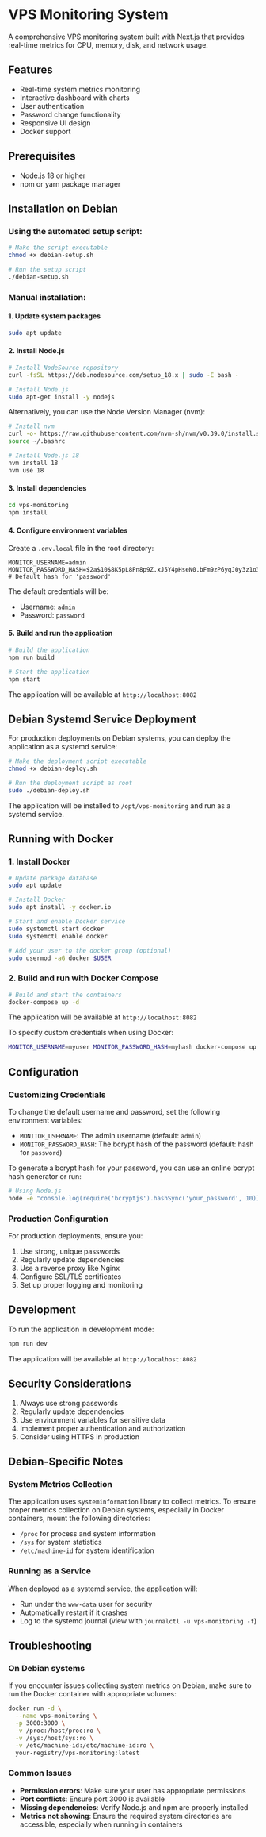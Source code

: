 # VPS Monitoring System

A comprehensive VPS monitoring system built with Next.js that provides real-time metrics for CPU, memory, disk, and network usage.

## Features

- Real-time system metrics monitoring
- Interactive dashboard with charts
- User authentication
- Password change functionality
- Responsive UI design
- Docker support

## Prerequisites

- Node.js 18 or higher
- npm or yarn package manager

## Installation on Debian

### Using the automated setup script:

```bash
# Make the script executable
chmod +x debian-setup.sh

# Run the setup script
./debian-setup.sh
```

### Manual installation:

#### 1. Update system packages

```bash
sudo apt update
```

#### 2. Install Node.js

```bash
# Install NodeSource repository
curl -fsSL https://deb.nodesource.com/setup_18.x | sudo -E bash -

# Install Node.js
sudo apt-get install -y nodejs
```

Alternatively, you can use the Node Version Manager (nvm):

```bash
# Install nvm
curl -o- https://raw.githubusercontent.com/nvm-sh/nvm/v0.39.0/install.sh | bash
source ~/.bashrc

# Install Node.js 18
nvm install 18
nvm use 18
```

#### 3. Install dependencies

```bash
cd vps-monitoring
npm install
```

#### 4. Configure environment variables

Create a `.env.local` file in the root directory:

```env
MONITOR_USERNAME=admin
MONITOR_PASSWORD_HASH=$2a$10$8K5pL8Pn8p9Z.xJ5Y4pHseN0.bFm9zP6yqJ0y3z1o3z1o3z1o3z1o  # Default hash for 'password'
```

The default credentials will be:
- Username: `admin`
- Password: `password`

#### 5. Build and run the application

```bash
# Build the application
npm run build

# Start the application
npm start
```

The application will be available at `http://localhost:8082`

## Debian Systemd Service Deployment

For production deployments on Debian systems, you can deploy the application as a systemd service:

```bash
# Make the deployment script executable
chmod +x debian-deploy.sh

# Run the deployment script as root
sudo ./debian-deploy.sh
```

The application will be installed to `/opt/vps-monitoring` and run as a systemd service.

## Running with Docker

### 1. Install Docker

```bash
# Update package database
sudo apt update

# Install Docker
sudo apt install -y docker.io

# Start and enable Docker service
sudo systemctl start docker
sudo systemctl enable docker

# Add your user to the docker group (optional)
sudo usermod -aG docker $USER
```

### 2. Build and run with Docker Compose

```bash
# Build and start the containers
docker-compose up -d
```

The application will be available at `http://localhost:8082`

To specify custom credentials when using Docker:

```bash
MONITOR_USERNAME=myuser MONITOR_PASSWORD_HASH=myhash docker-compose up -d
```

## Configuration

### Customizing Credentials

To change the default username and password, set the following environment variables:

- `MONITOR_USERNAME`: The admin username (default: `admin`)
- `MONITOR_PASSWORD_HASH`: The bcrypt hash of the password (default: hash for `password`)

To generate a bcrypt hash for your password, you can use an online bcrypt hash generator or run:

```bash
# Using Node.js
node -e "console.log(require('bcryptjs').hashSync('your_password', 10));"
```

### Production Configuration

For production deployments, ensure you:

1. Use strong, unique passwords
2. Regularly update dependencies
3. Use a reverse proxy like Nginx
4. Configure SSL/TLS certificates
5. Set up proper logging and monitoring

## Development

To run the application in development mode:

```bash
npm run dev
```

The application will be available at `http://localhost:8082`

## Security Considerations

1. Always use strong passwords
2. Regularly update dependencies
3. Use environment variables for sensitive data
4. Implement proper authentication and authorization
5. Consider using HTTPS in production

## Debian-Specific Notes

### System Metrics Collection
The application uses `systeminformation` library to collect metrics. To ensure proper metrics collection on Debian systems, especially in Docker containers, mount the following directories:

- `/proc` for process and system information
- `/sys` for system statistics
- `/etc/machine-id` for system identification

### Running as a Service
When deployed as a systemd service, the application will:
- Run under the `www-data` user for security
- Automatically restart if it crashes
- Log to the systemd journal (view with `journalctl -u vps-monitoring -f`)

## Troubleshooting

### On Debian systems

If you encounter issues collecting system metrics on Debian, make sure to run the Docker container with appropriate volumes:

```bash
docker run -d \
  --name vps-monitoring \
  -p 3000:3000 \
  -v /proc:/host/proc:ro \
  -v /sys:/host/sys:ro \
  -v /etc/machine-id:/etc/machine-id:ro \
  your-registry/vps-monitoring:latest
```

### Common Issues

- **Permission errors**: Make sure your user has appropriate permissions
- **Port conflicts**: Ensure port 3000 is available
- **Missing dependencies**: Verify Node.js and npm are properly installed
- **Metrics not showing**: Ensure the required system directories are accessible, especially when running in containers